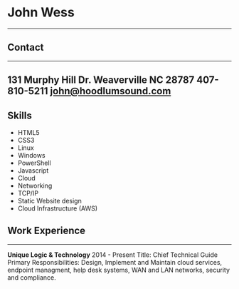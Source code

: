 
# John Wess
----------------------------------------
## Contact
----------------------------------------
131 Murphy Hill Dr. Weaverville NC 28787
407-810-5211
john@hoodlumsound.com
----------------------------------------

## Skills
* HTML5
* CSS3
* Linux
* Windows
* PowerShell
* Javascript
* Cloud
* Networking
* TCP/IP
* Static Website design
* Cloud Infrastructure (AWS)

## Work Experience
------------------

**Unique Logic & Technology**
2014 - Present
Title: Chief Technical Guide
Primary Responsibilities: Design, Implement and Maintain cloud services, endpoint managment, help desk systems, WAN and LAN networks, security and compliance.


